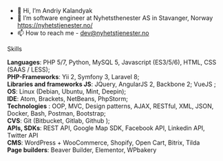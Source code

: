 - 👋 Hi, I’m Andriy Kalandyak
- 👀 I’m  software engineer at Nyhetsthenester AS in Stavanger, Norway https://nyhetstjenester.no/
- 📫 How to reach me - dev@nyhetstjenester.no

Skills

**Languages**: PHP 5/7, Python, MySQL 5, Javascript (ES3/5/6), HTML, CSS (SAAS  /  LESS);  
**PHP-Frameworks**: Yii 2, Symfony 3, Laravel 8;  
**Libraries and frameworks JS**:  JQuery, AngularJS 2, Backbone 2; VueJS ;  
**OS**: Linux (Debian, Ubuntu, Mint, Deepin);  
**IDE**: Atom, Brackets, NetBeans, PhpStorm;  
**Technologies** : OOP, MVC, Design patterns, AJAX, RESTful, XML, JSON, Docker, Bash, Postman, Bootstrap;  
**CVS**: Git (Bitbucket, Gitlab, Github );  
**APIs, SDKs**: REST API, Google Map SDK, Facebook API, Linkedin API, Twitter API  
**CMS**: WordPress + WooCommerce, Shopify, Open Cart, Bitrix, Tilda  
**Page builders**: Beaver Builder, Elementor, WPbakery  


<!---
AndriyNHT/AndriyNHT is a ✨ special ✨ repository because its `README.md` (this file) appears on your GitHub profile.
You can click the Preview link to take a look at your changes.
--->
